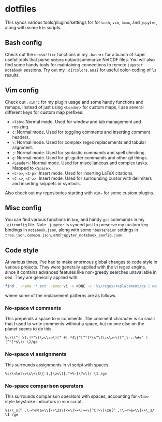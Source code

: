 # dotfiles
This syncs various tools/plugins/settings for for `bash`, `vim`, `tmux`, and `jupyter`, along with some `bin` scripts.

## Bash config
Check out the `nc<suffix>` functions in my `.bashrc` for a bunch of super useful tools that parse `ncdump` output/summarize NetCDF files. You will also find some handy tools for maintaining connections to remote `jupyter notebook` sessions.
Try out my `.dircolors.ansi` for useful color-coding of `ls` results. 

## Vim config
Check out `.vimrc` for my plugin usage and some handy functions and remaps. Instead of
just using `<Leader>` for custom maps, I use several different keys for custom
map prefixes:

* `<Tab>`: Normal mode. Used for window and tab management and resizing.
* `c`: Normal mode. Used for toggling comments and inserting comment headers.
* `\`: Normal mode. Used for complex regex replacements and tabular alignment.
* `;`: Normal mode. Used for syntastic commands and spell checking.
* `g`: Normal mode. Used for git-gutter commands and other git things.
* `<Leader>`: Normal mode. Used for miscellaneous and complex tasks. Mapped to `<Space>`.
* `<C-o>`, `<C-p>`: Insert mode. Used for inserting LaTeX citations.
* `<C-s>`, `<C-z>`: Insert mode. Used for surrounding cursor with delimiters and inserting snippets or symbols.

Also check out my repositories starting with `vim-` for some custom plugins.

## Misc config
You can find various functions in `bin`,
and handy `git` commands in my `.gitconfig` file.
Note `.jupyter` is synced just to preserve my custom key bindings in `notebook.json`, along with some `nbextension` settings in `tree.json`, `common.json`, and `jupyter_notebook_config.json`.
<!-- The `custom` folder contains custom javascript and CSS files controlled by `jupyterthemes`.  -->

## Code style
At various times, I've had to make enormous global changes to code style in various projects. They were generally applied with the vi regex engine, since it contains advanced features like non-greedy searches unavailable in sed. They are generally applied with

```sh
find . -name '*.ext' -exec vi -u NONE -c '%s/regex/replacement/ge | wq' {} \;
```

where some of the replacement patterns are as follows.

### No-space vi comments
This prepends a space to vi comments. The comment character is so small that I used to write comments without a space, but no one else on the planet seems to do this.
```
%s/\(^[ \t:]*"\(\zs\ze\)[^ #].*$\|^[^"]*\s"\(\zs\ze\)[^_\-:.%#=" ][^"]*$\)/ \2/ge
```

### No-space vi assignments
This surrounds assignments in vi script with spaces.
```
%s/\<let\>\s\+\S\{-1,}\zs\([.^+%-]\?=\)/ \1 /ge
```

### No-space comparison operators
This surrounds comparison operators with spaces, accounting for `<Tab>` style keystroke indicators in vim script.
```
%s/\_s[^ ,\-<>@!&=\\]\+\zs\(<=\|>=\|==\|^C|>\)\ze[^ ,!\-<>&=\\]\+\_s/ \1 /ge
```
